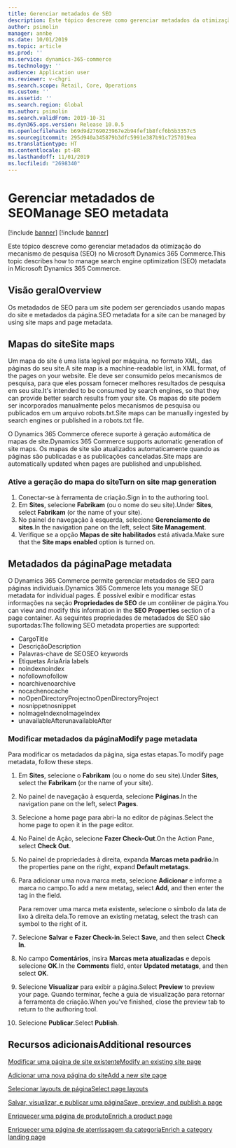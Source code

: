 ```yaml
---
title: Gerenciar metadados de SEO
description: Este tópico descreve como gerenciar metadados da otimização do mecanismo de pesquisa (SEO) no Microsoft Dynamics 365 Commerce.
author: psimolin
manager: annbe
ms.date: 10/01/2019
ms.topic: article
ms.prod: ''
ms.service: dynamics-365-commerce
ms.technology: ''
audience: Application user
ms.reviewer: v-chgri
ms.search.scope: Retail, Core, Operations
ms.custom: ''
ms.assetid: ''
ms.search.region: Global
ms.author: psimolin
ms.search.validFrom: 2019-10-31
ms.dyn365.ops.version: Release 10.0.5
ms.openlocfilehash: b69d9d2769023967e2b94fef1b8fcf6b5b3357c5
ms.sourcegitcommit: 295d940a345879b3dfc5991e387b91c7257019ea
ms.translationtype: HT
ms.contentlocale: pt-BR
ms.lasthandoff: 11/01/2019
ms.locfileid: "2698340"
---
```

# <a name="manage-seo-metadata"></a><span data-ttu-id="6bbd5-103">Gerenciar metadados de SEO</span><span class="sxs-lookup"><span data-stu-id="6bbd5-103">Manage SEO metadata</span></span>

[!include [banner](includes/preview-banner.md)]
[!include [banner](includes/banner.md)]

<span data-ttu-id="6bbd5-104">Este tópico descreve como gerenciar metadados da otimização do mecanismo de pesquisa (SEO) no Microsoft Dynamics 365 Commerce.</span><span class="sxs-lookup"><span data-stu-id="6bbd5-104">This topic describes how to manage search engine optimization (SEO) metadata in Microsoft Dynamics 365 Commerce.</span></span>

## <a name="overview"></a><span data-ttu-id="6bbd5-105">Visão geral</span><span class="sxs-lookup"><span data-stu-id="6bbd5-105">Overview</span></span>

<span data-ttu-id="6bbd5-106">Os metadados de SEO para um site podem ser gerenciados usando mapas do site e metadados da página.</span><span class="sxs-lookup"><span data-stu-id="6bbd5-106">SEO metadata for a site can be managed by using site maps and page metadata.</span></span>
    
## <a name="site-maps"></a><span data-ttu-id="6bbd5-107">Mapas do site</span><span class="sxs-lookup"><span data-stu-id="6bbd5-107">Site maps</span></span>

<span data-ttu-id="6bbd5-108">Um mapa do site é uma lista legível por máquina, no formato XML, das páginas do seu site.</span><span class="sxs-lookup"><span data-stu-id="6bbd5-108">A site map is a machine-readable list, in XML format, of the pages on your website.</span></span> <span data-ttu-id="6bbd5-109">Ele deve ser consumido pelos mecanismos de pesquisa, para que eles possam fornecer melhores resultados de pesquisa em seu site.</span><span class="sxs-lookup"><span data-stu-id="6bbd5-109">It's intended to be consumed by search engines, so that they can provide better search results from your site.</span></span> <span data-ttu-id="6bbd5-110">Os mapas do site podem ser incorporados manualmente pelos mecanismos de pesquisa ou publicados em um arquivo robots.txt.</span><span class="sxs-lookup"><span data-stu-id="6bbd5-110">Site maps can be manually ingested by search engines or published in a robots.txt file.</span></span>

<span data-ttu-id="6bbd5-111">O Dynamics 365 Commerce oferece suporte à geração automática de mapas de site.</span><span class="sxs-lookup"><span data-stu-id="6bbd5-111">Dynamics 365 Commerce supports automatic generation of site maps.</span></span> <span data-ttu-id="6bbd5-112">Os mapas de site são atualizados automaticamente quando as páginas são publicadas e as publicações canceladas.</span><span class="sxs-lookup"><span data-stu-id="6bbd5-112">Site maps are automatically updated when pages are published and unpublished.</span></span>

### <a name="turn-on-site-map-generation"></a><span data-ttu-id="6bbd5-113">Ative a geração do mapa do site</span><span class="sxs-lookup"><span data-stu-id="6bbd5-113">Turn on site map generation</span></span>

1. <span data-ttu-id="6bbd5-114">Conectar-se à ferramenta de criação.</span><span class="sxs-lookup"><span data-stu-id="6bbd5-114">Sign in to the authoring tool.</span></span>
1. <span data-ttu-id="6bbd5-115">Em **Sites**, selecione **Fabrikam** (ou o nome do seu site).</span><span class="sxs-lookup"><span data-stu-id="6bbd5-115">Under **Sites**, select **Fabrikam** (or the name of your site).</span></span>
1. <span data-ttu-id="6bbd5-116">No painel de navegação à esquerda, selecione **Gerenciamento de sites**.</span><span class="sxs-lookup"><span data-stu-id="6bbd5-116">In the navigation pane on the left, select **Site Management**.</span></span>
1. <span data-ttu-id="6bbd5-117">Verifique se a opção **Mapas de site habilitados** está ativada.</span><span class="sxs-lookup"><span data-stu-id="6bbd5-117">Make sure that the **Site maps enabled** option is turned on.</span></span>

## <a name="page-metadata"></a><span data-ttu-id="6bbd5-118">Metadados da página</span><span class="sxs-lookup"><span data-stu-id="6bbd5-118">Page metadata</span></span>

<span data-ttu-id="6bbd5-119">O Dynamics 365 Commerce permite gerenciar metadados de SEO para páginas individuais.</span><span class="sxs-lookup"><span data-stu-id="6bbd5-119">Dynamics 365 Commerce lets you manage SEO metadata for individual pages.</span></span> <span data-ttu-id="6bbd5-120">É possível exibir e modificar estas informações na seção **Propriedades de SEO** de um contêiner de página.</span><span class="sxs-lookup"><span data-stu-id="6bbd5-120">You can view and modify this information in the **SEO Properties** section of a page container.</span></span> <span data-ttu-id="6bbd5-121">As seguintes propriedades de metadados de SEO são suportadas:</span><span class="sxs-lookup"><span data-stu-id="6bbd5-121">The following SEO metadata properties are supported:</span></span>

- <span data-ttu-id="6bbd5-122">Cargo</span><span class="sxs-lookup"><span data-stu-id="6bbd5-122">Title</span></span>
- <span data-ttu-id="6bbd5-123">Descrição</span><span class="sxs-lookup"><span data-stu-id="6bbd5-123">Description</span></span>
- <span data-ttu-id="6bbd5-124">Palavras-chave de SEO</span><span class="sxs-lookup"><span data-stu-id="6bbd5-124">SEO keywords</span></span>
- <span data-ttu-id="6bbd5-125">Etiquetas Aria</span><span class="sxs-lookup"><span data-stu-id="6bbd5-125">Aria labels</span></span>
- <span data-ttu-id="6bbd5-126">noindex</span><span class="sxs-lookup"><span data-stu-id="6bbd5-126">noindex</span></span>
- <span data-ttu-id="6bbd5-127">nofollow</span><span class="sxs-lookup"><span data-stu-id="6bbd5-127">nofollow</span></span>
- <span data-ttu-id="6bbd5-128">noarchive</span><span class="sxs-lookup"><span data-stu-id="6bbd5-128">noarchive</span></span>
- <span data-ttu-id="6bbd5-129">nocache</span><span class="sxs-lookup"><span data-stu-id="6bbd5-129">nocache</span></span>
- <span data-ttu-id="6bbd5-130">noOpenDirectoryProject</span><span class="sxs-lookup"><span data-stu-id="6bbd5-130">noOpenDirectoryProject</span></span>
- <span data-ttu-id="6bbd5-131">nosnippet</span><span class="sxs-lookup"><span data-stu-id="6bbd5-131">nosnippet</span></span>
- <span data-ttu-id="6bbd5-132">noImageIndex</span><span class="sxs-lookup"><span data-stu-id="6bbd5-132">noImageIndex</span></span>
- <span data-ttu-id="6bbd5-133">unavailableAfter</span><span class="sxs-lookup"><span data-stu-id="6bbd5-133">unavailableAfter</span></span>

### <a name="modify-page-metadata"></a><span data-ttu-id="6bbd5-134">Modificar metadados da página</span><span class="sxs-lookup"><span data-stu-id="6bbd5-134">Modify page metadata</span></span>

<span data-ttu-id="6bbd5-135">Para modificar os metadados da página, siga estas etapas.</span><span class="sxs-lookup"><span data-stu-id="6bbd5-135">To modify page metadata, follow these steps.</span></span>

1. <span data-ttu-id="6bbd5-136">Em **Sites**, selecione o **Fabrikam** (ou o nome do seu site).</span><span class="sxs-lookup"><span data-stu-id="6bbd5-136">Under **Sites**, select the **Fabrikam** (or the name of your site).</span></span>
1. <span data-ttu-id="6bbd5-137">No painel de navegação à esquerda, selecione **Páginas**.</span><span class="sxs-lookup"><span data-stu-id="6bbd5-137">In the navigation pane on the left, select **Pages**.</span></span>
1. <span data-ttu-id="6bbd5-138">Selecione a home page para abri-la no editor de páginas.</span><span class="sxs-lookup"><span data-stu-id="6bbd5-138">Select the home page to open it in the page editor.</span></span>
1. <span data-ttu-id="6bbd5-139">No Painel de Ação, selecione **Fazer Check-Out**.</span><span class="sxs-lookup"><span data-stu-id="6bbd5-139">On the Action Pane, select **Check Out**.</span></span>
1. <span data-ttu-id="6bbd5-140">No painel de propriedades à direita, expanda **Marcas meta padrão**.</span><span class="sxs-lookup"><span data-stu-id="6bbd5-140">In the properties pane on the right, expand **Default metatags**.</span></span>
1. <span data-ttu-id="6bbd5-141">Para adicionar uma nova marca meta, selecione **Adicionar** e informe a marca no campo.</span><span class="sxs-lookup"><span data-stu-id="6bbd5-141">To add a new metatag, select **Add**, and then enter the tag in the field.</span></span>

    <span data-ttu-id="6bbd5-142">Para remover uma marca meta existente, selecione o símbolo da lata de lixo à direita dela.</span><span class="sxs-lookup"><span data-stu-id="6bbd5-142">To remove an existing metatag, select the trash can symbol to the right of it.</span></span>

1. <span data-ttu-id="6bbd5-143">Selecione **Salvar** e **Fazer Check-in**.</span><span class="sxs-lookup"><span data-stu-id="6bbd5-143">Select **Save**, and then select **Check In**.</span></span>
1. <span data-ttu-id="6bbd5-144">No campo **Comentários**, insira **Marcas meta atualizadas** e depois selecione **OK**.</span><span class="sxs-lookup"><span data-stu-id="6bbd5-144">In the **Comments** field, enter **Updated metatags**, and then select **OK**.</span></span>
1. <span data-ttu-id="6bbd5-145">Selecione **Visualizar** para exibir a página.</span><span class="sxs-lookup"><span data-stu-id="6bbd5-145">Select **Preview** to preview your page.</span></span> <span data-ttu-id="6bbd5-146">Quando terminar, feche a guia de visualização para retornar à ferramenta de criação.</span><span class="sxs-lookup"><span data-stu-id="6bbd5-146">When you've finished, close the preview tab to return to the authoring tool.</span></span>
1. <span data-ttu-id="6bbd5-147">Selecione **Publicar**.</span><span class="sxs-lookup"><span data-stu-id="6bbd5-147">Select **Publish**.</span></span>

## <a name="additional-resources"></a><span data-ttu-id="6bbd5-148">Recursos adicionais</span><span class="sxs-lookup"><span data-stu-id="6bbd5-148">Additional resources</span></span>

[<span data-ttu-id="6bbd5-149">Modificar uma página de site existente</span><span class="sxs-lookup"><span data-stu-id="6bbd5-149">Modify an existing site page</span></span>](modify-existing-page.md)

[<span data-ttu-id="6bbd5-150">Adicionar uma nova página do site</span><span class="sxs-lookup"><span data-stu-id="6bbd5-150">Add a new site page</span></span>](add-new-page.md)

[<span data-ttu-id="6bbd5-151">Selecionar layouts de página</span><span class="sxs-lookup"><span data-stu-id="6bbd5-151">Select page layouts</span></span>](select-page-layouts.md)

[<span data-ttu-id="6bbd5-152">Salvar, visualizar, e publicar uma página</span><span class="sxs-lookup"><span data-stu-id="6bbd5-152">Save, preview, and publish a page</span></span>](save-preview-publish-page.md)

[<span data-ttu-id="6bbd5-153">Enriquecer uma página de produto</span><span class="sxs-lookup"><span data-stu-id="6bbd5-153">Enrich a product page</span></span>](enrich-product-page.md)

[<span data-ttu-id="6bbd5-154">Enriquecer uma página de aterrissagem da categoria</span><span class="sxs-lookup"><span data-stu-id="6bbd5-154">Enrich a category landing page</span></span>](enrich-category-page.md)

